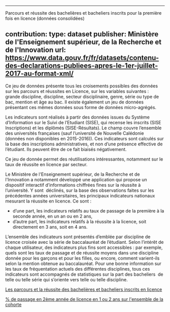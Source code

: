 

---
Parcours et réussite des bachelières et bacheliers inscrits pour la première fois en licence (données consolidées)

contribution:
type: dataset
publisher: Ministère de l'Enseignement supérieur, de la Recherche et de l'Innovation
url: https://www.data.gouv.fr/fr/datasets/contenu-des-declarations-publiees-apres-le-1er-juillet-2017-au-format-xml/
---

Ce jeu de données présente tous les croisements possibles des données sur les parcours et réussites en Licence, sur les variables
suivantes : grande discipline, discipline, secteur disciplinaire, genre, série ou type de bac, mention et âge au bac. Il existe également un jeu de données présentant ces mêmes données sous forme de données micro-agrégés.

Les indicateurs sont réalisés à partir des données issues du Système d’Information sur le Suivi de l’Etudiant (SISE), qui recense les inscrits (SISE Inscriptions) et les diplômés (SISE-Résultats). Le champ couvre l’ensemble des universités françaises (sauf
l’université de Nouvelle Calédonie (données non disponibles en 2015-2016)). Ces indicateurs sont calculés sur la base des inscriptions administratives, et non d’une présence effective de l’étudiant. Ils peuvent être de ce fait biaisés négativement.

<!--more-->

Ce jeu de donnée permet des réutilisations intéressantes, notamment sur le taux de réussite en licence par secteur. 

Le Ministère de l'Enseignement supérieur, de la Recherche et de l'Innovation a notamment développé une application qui propose un dispositif interactif d’informations chiffrées fines sur la réussite à l’université. Y sont  déclinés, sur la base des
observations faites sur les précédentes années universitaires, les principaux indicateurs nationaux mesurant la réussite en licence. Ce sont :
  - d’une part, les indicateurs relatifs au taux de passage de la première à la seconde année, en un an ou en 2 ans,
  - d’autre part, les indicateurs relatifs à la réussite à la licence, soit directement en 3 ans, soit en 4 ans. 
 
 L’ensemble des indicateurs sont présentés d’emblée par discipline de licence croisée avec la série de baccalauréat de l’étudiant. Selon l’intérêt de chaque utilisateur, des indicateurs plus fins sont accessibles : par exemple, quels sont les taux de passage et de réussite moyens dans une discipline donnée pour les garçons et pour les filles, ou encore, comment varient-ils selon la mention obtenue au baccalauréat. Pour une bonne information sur les taux de fréquentation actuels des différentes disciplines, tous ces indicateurs sont accompagnés de statistiques sur la part des bacheliers  de telle ou telle série qui s’oriente vers telle ou telle discipline. 

[Les parcours et la réussite des bachelières et bacheliers inscrits en licence](https://data.esr.gouv.fr/data1ercycle/Licence/)

[% de passage en 2ème année de licence en 1 ou 2 ans sur l'ensemble de la cohorte](http://www.data.gouv.fr/s/images/4e/0ccc10b2404d4ba917babf14f1585e-100.png)

